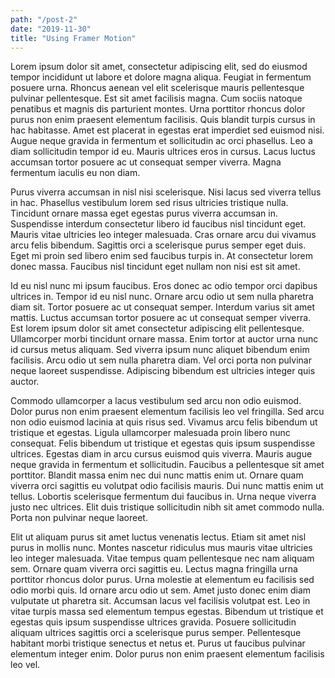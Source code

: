 ```yaml
---
path: "/post-2"
date: "2019-11-30"
title: "Using Framer Motion"
---
```

Lorem ipsum dolor sit amet, consectetur adipiscing elit, sed do eiusmod tempor incididunt ut labore et dolore magna aliqua. Feugiat in fermentum posuere urna. Rhoncus aenean vel elit scelerisque mauris pellentesque pulvinar pellentesque. Est sit amet facilisis magna. Cum sociis natoque penatibus et magnis dis parturient montes. Urna porttitor rhoncus dolor purus non enim praesent elementum facilisis. Quis blandit turpis cursus in hac habitasse. Amet est placerat in egestas erat imperdiet sed euismod nisi. Augue neque gravida in fermentum et sollicitudin ac orci phasellus. Leo a diam sollicitudin tempor id eu. Mauris ultrices eros in cursus. Lacus luctus accumsan tortor posuere ac ut consequat semper viverra. Magna fermentum iaculis eu non diam.

Purus viverra accumsan in nisl nisi scelerisque. Nisi lacus sed viverra tellus in hac. Phasellus vestibulum lorem sed risus ultricies tristique nulla. Tincidunt ornare massa eget egestas purus viverra accumsan in. Suspendisse interdum consectetur libero id faucibus nisl tincidunt eget. Mauris vitae ultricies leo integer malesuada. Cras ornare arcu dui vivamus arcu felis bibendum. Sagittis orci a scelerisque purus semper eget duis. Eget mi proin sed libero enim sed faucibus turpis in. At consectetur lorem donec massa. Faucibus nisl tincidunt eget nullam non nisi est sit amet.

Id eu nisl nunc mi ipsum faucibus. Eros donec ac odio tempor orci dapibus ultrices in. Tempor id eu nisl nunc. Ornare arcu odio ut sem nulla pharetra diam sit. Tortor posuere ac ut consequat semper. Interdum varius sit amet mattis. Luctus accumsan tortor posuere ac ut consequat semper viverra. Est lorem ipsum dolor sit amet consectetur adipiscing elit pellentesque. Ullamcorper morbi tincidunt ornare massa. Enim tortor at auctor urna nunc id cursus metus aliquam. Sed viverra ipsum nunc aliquet bibendum enim facilisis. Arcu odio ut sem nulla pharetra diam. Vel orci porta non pulvinar neque laoreet suspendisse. Adipiscing bibendum est ultricies integer quis auctor.

Commodo ullamcorper a lacus vestibulum sed arcu non odio euismod. Dolor purus non enim praesent elementum facilisis leo vel fringilla. Sed arcu non odio euismod lacinia at quis risus sed. Vivamus arcu felis bibendum ut tristique et egestas. Ligula ullamcorper malesuada proin libero nunc consequat. Felis bibendum ut tristique et egestas quis ipsum suspendisse ultrices. Egestas diam in arcu cursus euismod quis viverra. Mauris augue neque gravida in fermentum et sollicitudin. Faucibus a pellentesque sit amet porttitor. Blandit massa enim nec dui nunc mattis enim ut. Ornare quam viverra orci sagittis eu volutpat odio facilisis mauris. Dui nunc mattis enim ut tellus. Lobortis scelerisque fermentum dui faucibus in. Urna neque viverra justo nec ultrices. Elit duis tristique sollicitudin nibh sit amet commodo nulla. Porta non pulvinar neque laoreet.

Elit ut aliquam purus sit amet luctus venenatis lectus. Etiam sit amet nisl purus in mollis nunc. Montes nascetur ridiculus mus mauris vitae ultricies leo integer malesuada. Vitae tempus quam pellentesque nec nam aliquam sem. Ornare quam viverra orci sagittis eu. Lectus magna fringilla urna porttitor rhoncus dolor purus. Urna molestie at elementum eu facilisis sed odio morbi quis. Id ornare arcu odio ut sem. Amet justo donec enim diam vulputate ut pharetra sit. Accumsan lacus vel facilisis volutpat est. Leo in vitae turpis massa sed elementum tempus egestas. Bibendum ut tristique et egestas quis ipsum suspendisse ultrices gravida. Posuere sollicitudin aliquam ultrices sagittis orci a scelerisque purus semper. Pellentesque habitant morbi tristique senectus et netus et. Purus ut faucibus pulvinar elementum integer enim. Dolor purus non enim praesent elementum facilisis leo vel.
